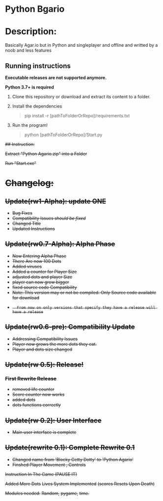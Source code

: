 # Python Bgario

# Description:

  Basically Agar.io but in Python and singleplayer and offline and writted by a noob and less features



## Running instructions

**Executable releases are not supported anymore.**

**Python 3.7+ is required**

1. Clone this repository or download and extract its content to a folder.

2. Install the dependencies
    >  pip install -r [pathToFolderOrRepo]/requirements.txt

4. Run the program!
    > python [pathToFolderOrRepo]/Start.py
   

<strike>
## Instruction:

Extract "Python Agario.zip" into a Folder

Run "Start.exe"


# Changelog:

## Update(rw1-Alpha): update **ONE**
- Bug Fixes
- Compatibility Issues _should be fixed_
- Changed Title
- Updated Instructions
## Update(rw0.7-Alpha): Alpha Phase
- Now Entering Alpha Phase
- There Are now 100 Dots
- Added viruses
- Added a counter for Player Size
- adjusted dots and player Size
- player can now grow bigger
- fixed source code Compatibility
- Note: This version may or not be compiled. Only Source code available for download
-       From now on only versions that specify they have a release will have a release

## Update(rw0.6-pre): Compatibility Update
- Addressing Compatibility Issues
- Player now grows the more dots they eat.
- Player and dots size changed

## Update(rw 0.5): Release!
### First Rewrite Release
- removed life counter
- Score counter now works
- added dots
- dots functions correctly

## Update(rw 0.2): User Interface

- Main user interface is complete

## Update(rewrite 0.1): Complete Rewrite 0.1
- Changed name from 'Blocky Getty Dotty' to 'Python Agario'
- Finshed Player Movement , Controls

</strike>

~~Instruction In The Game   (PAUSE IT)~~


~~Added More Dots~~
~~Lives System Implemented~~
~~(scores Resets Upon Death)~~

~~Modules needed:~~
~~Random,~~
~~pygame,~~
~~time.~~
